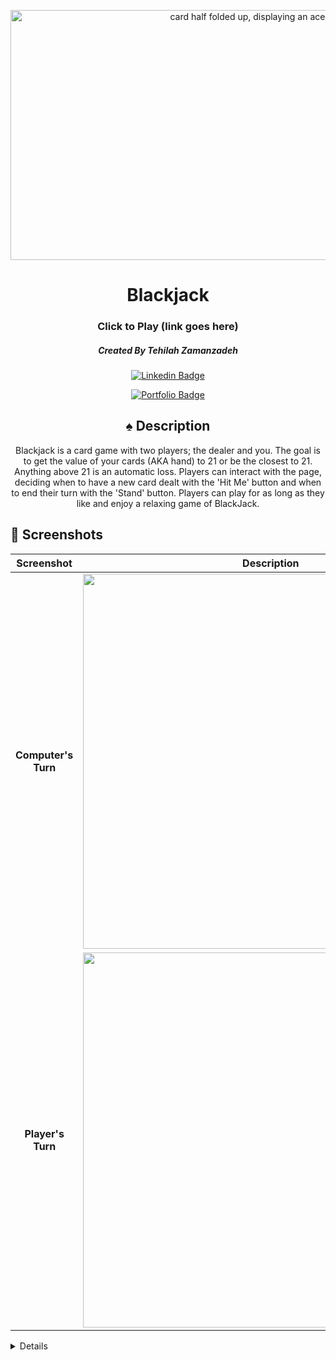<div id="header" align="center">

<img src="https://images.pexels.com/photos/262333/pexels-photo-262333.jpeg?auto=compress&cs=tinysrgb&w=1260&h=750&dpr=2" width="800" height="400"
alt="card half folded up, displaying an ace of clubs">

</div>

<div id="description" align="center">

# Blackjack

### Click to Play (link goes here)

##### Created By Tehilah Zamanzadeh

[![Linkedin Badge](https://img.shields.io/badge/-@tehilahzaman-blue?style=flat&logo=Linkedin&logoColor=black)](https://www.linkedin.com/in/tehilah-zaman/)

[![Portfolio Badge](https://img.shields.io/badge/-github.com/TehilahZaman-magenta?style=flat&logo=)](https://github.com/TehilahZaman)

## :spades: Description

Blackjack is a card game with two players; the dealer and you. The goal is to get the value of your cards (AKA hand) to 21 or be the closest to 21. Anything above 21 is an automatic loss. Players can interact with the page, deciding when to have a new card dealt with the 'Hit Me' button and when to end their turn with the 'Stand' button. Players can play for as long as they like and enjoy a relaxing game of BlackJack.

</div>

## :camera_flash: Screenshots

|     Screenshot      |                         Description                         |
| :-----------------: | :---------------------------------------------------------: |
| **Computer's Turn** | <img src="/images/screenshotDealersTurn.jpg" width="600"> |
|  **Player's Turn**  |  <img src="/images/screenshotPlayersTurn.jpg" width="600">  |

<details>drop down</details>
